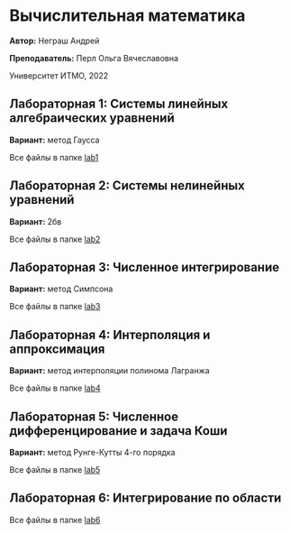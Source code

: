 # Вычислительная математика
**Автор:** Неграш Андрей

**Преподаватель:** Перл Ольга Вячеславовна

Университет ИТМО, 2022

## Лабораторная 1: Системы линейных алгебраических уравнений

**Вариант:** метод Гаусса

Все файлы в папке [lab1](https://github.com/ANegrash/ITMO-all/tree/master/4%20Computational%20math/lab1)

## Лабораторная 2: Системы нелинейных уравнений

**Вариант:** 2бв

Все файлы в папке [lab2](https://github.com/ANegrash/ITMO-all/tree/master/4%20Computational%20math/lab2)

## Лабораторная 3: Численное интегрирование

**Вариант:** метод Симпсона

Все файлы в папке [lab3](https://github.com/ANegrash/ITMO-all/tree/master/4%20Computational%20math/lab3)

## Лабораторная 4: Интерполяция и аппроксимация

**Вариант:** метод интерполяции полинома Лагранжа

Все файлы в папке [lab4](https://github.com/ANegrash/ITMO-all/tree/master/4%20Computational%20math/lab4)

## Лабораторная 5: Численное дифференцирование и задача Коши

**Вариант:** метод Рунге-Кутты 4-го порядка

Все файлы в папке [lab5](https://github.com/ANegrash/ITMO-all/tree/master/4%20Computational%20math/lab5)

## Лабораторная 6: Интегрирование по области

Все файлы в папке [lab6](https://github.com/ANegrash/ITMO-all/tree/master/4%20Computational%20math/lab6)